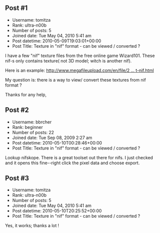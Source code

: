 ## Post #1
- Username: tomitza
- Rank: ultra-n00b
- Number of posts: 5
- Joined date: Tue May 04, 2010 5:41 am
- Post datetime: 2010-05-09T19:03:01+00:00
- Post Title: Texture in "nif" format - can be viewed / converted ?

I have a few "nif" texture files from the free online game Wizard101. 
These nif-s only contains texture( not 3D model; witch is another nif).

Here is an example:
[http://www.megafileupload.com/en/file/2 ... t-nif.html](http://www.megafileupload.com/en/file/227836/street-nif.html)


My question is: there is a way to view/ convert these textures from nif format ?

Thanks for any help,
## Post #2
- Username: bbrcher
- Rank: beginner
- Number of posts: 22
- Joined date: Tue Sep 08, 2009 2:27 am
- Post datetime: 2010-05-10T00:28:46+00:00
- Post Title: Texture in "nif" format - can be viewed / converted ?

Lookup nifskope.  There is a great toolset out there for nifs.  I just checked and it opens this fine--right click the pixel data and choose export.
## Post #3
- Username: tomitza
- Rank: ultra-n00b
- Number of posts: 5
- Joined date: Tue May 04, 2010 5:41 am
- Post datetime: 2010-05-10T20:25:52+00:00
- Post Title: Texture in "nif" format - can be viewed / converted ?

Yes, it works; thanks a lot !
